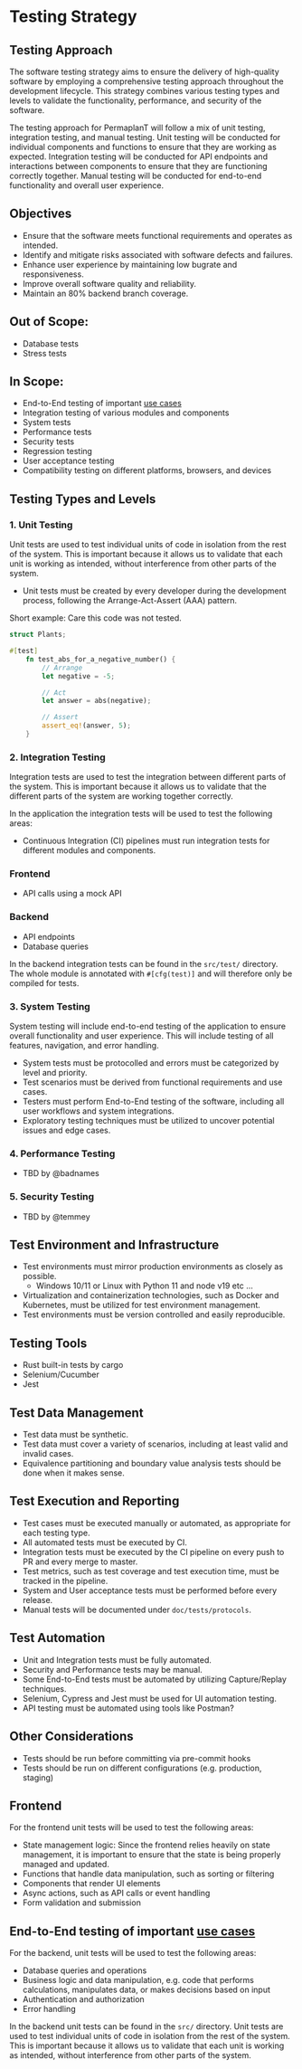 # Testing Strategy

## Testing Approach

The software testing strategy aims to ensure the delivery of high-quality software by employing a comprehensive testing approach throughout the development lifecycle.
This strategy combines various testing types and levels to validate the functionality, performance, and security of the software.

The testing approach for PermaplanT will follow a mix of unit testing, integration testing, and manual testing.
Unit testing will be conducted for individual components and functions to ensure that they are working as expected.
Integration testing will be conducted for API endpoints and interactions between components to ensure that they are functioning correctly together.
Manual testing will be conducted for end-to-end functionality and overall user experience.

## Objectives

- Ensure that the software meets functional requirements and operates as intended.
- Identify and mitigate risks associated with software defects and failures.
- Enhance user experience by maintaining low bugrate and responsiveness.
- Improve overall software quality and reliability.
- Maintain an 80% backend branch coverage.

## Out of Scope:

- Database tests
- Stress tests

## In Scope:

- End-to-End testing of important [use cases](../usecases)
- Integration testing of various modules and components
- System tests
- Performance tests
- Security tests
- Regression testing
- User acceptance testing
- Compatibility testing on different platforms, browsers, and devices

## Testing Types and Levels

### 1. Unit Testing

Unit tests are used to test individual units of code in isolation from the rest of the system.
This is important because it allows us to validate that each unit is working as intended, without interference from other parts of the system.

- Unit tests must be created by every developer during the development process, following the Arrange-Act-Assert (AAA) pattern.

Short example:
Care this code was not tested.

```rust
struct Plants;

#[test]
    fn test_abs_for_a_negative_number() {
        // Arrange
        let negative = -5;

        // Act
        let answer = abs(negative);

        // Assert
        assert_eq!(answer, 5);
    }
```

### 2. Integration Testing

Integration tests are used to test the integration between different parts of the system.
This is important because it allows us to validate that the different parts of the system are working together correctly.

In the application the integration tests will be used to test the following areas:

- Continuous Integration (CI) pipelines must run integration tests for different modules and components.

### Frontend

- API calls using a mock API

### Backend

- API endpoints
- Database queries

In the backend integration tests can be found in the `src/test/` directory.
The whole module is annotated with `#[cfg(test)]` and will therefore only be compiled for tests.

### 3. System Testing

System testing will include end-to-end testing of the application to ensure overall functionality and user experience.
This will include testing of all features, navigation, and error handling.

- System tests must be protocolled and errors must be categorized by level and priority.
- Test scenarios must be derived from functional requirements and use cases.
- Testers must perform End-to-End testing of the software, including all user workflows and system integrations.
- Exploratory testing techniques must be utilized to uncover potential issues and edge cases.

### 4. Performance Testing

- TBD by @badnames

### 5. Security Testing

- TBD by @temmey

## Test Environment and Infrastructure

- Test environments must mirror production environments as closely as possible.
  - Windows 10/11 or Linux with Python 11 and node v19 etc ...
- Virtualization and containerization technologies, such as Docker and Kubernetes, must be utilized for test environment management.
- Test environments must be version controlled and easily reproducible.

## Testing Tools

- Rust built-in tests by cargo
- Selenium/Cucumber
- Jest

## Test Data Management

- Test data must be synthetic.
- Test data must cover a variety of scenarios, including at least valid and invalid cases.
- Equivalence partitioning and boundary value analysis tests should be done when it makes sense.

## Test Execution and Reporting

- Test cases must be executed manually or automated, as appropriate for each testing type.
- All automated tests must be executed by CI.
- Integration tests must be executed by the CI pipeline on every push to PR and every merge to master.
- Test metrics, such as test coverage and test execution time, must be tracked in the pipeline.
- System and User acceptance tests must be performed before every release.
- Manual tests will be documented under `doc/tests/protocols`.

## Test Automation

- Unit and Integration tests must be fully automated.
- Security and Performance tests may be manual.
- Some End-to-End tests must be automated by utilizing Capture/Replay techniques.
- Selenium, Cypress and Jest must be used for UI automation testing.
- API testing must be automated using tools like Postman?

## Other Considerations

- Tests should be run before committing via pre-commit hooks
- Tests should be run on different configurations (e.g. production, staging)

## Frontend

For the frontend unit tests will be used to test the following areas:

- State management logic: Since the frontend relies heavily on state management, it is important to ensure that the state is being properly managed and updated.
- Functions that handle data manipulation, such as sorting or filtering
- Components that render UI elements
- Async actions, such as API calls or event handling
- Form validation and submission

## End-to-End testing of important [use cases](../usecases)

For the backend, unit tests will be used to test the following areas:

- Database queries and operations
- Business logic and data manipulation, e.g. code that performs calculations, manipulates data, or makes decisions based on input
- Authentication and authorization
- Error handling

In the backend unit tests can be found in the `src/` directory.
Unit tests are used to test individual units of code in isolation from the rest of the system.
This is important because it allows us to validate that each unit is working as intended, without interference from other parts of the system.
